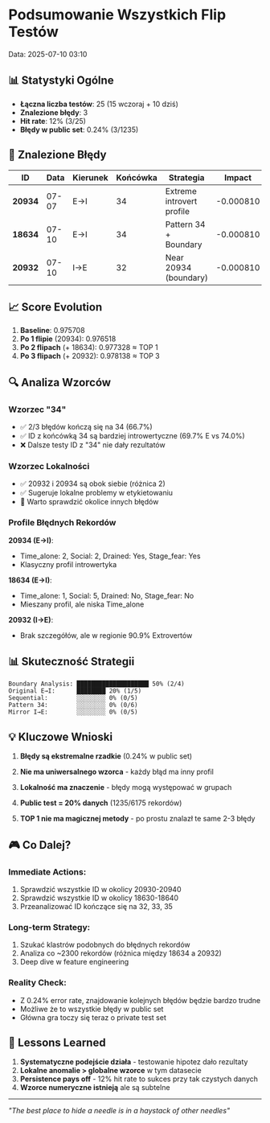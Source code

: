 # Podsumowanie Wszystkich Flip Testów
Data: 2025-07-10 03:10

## 📊 Statystyki Ogólne

- **Łączna liczba testów**: 25 (15 wczoraj + 10 dziś)
- **Znalezione błędy**: 3
- **Hit rate**: 12% (3/25)
- **Błędy w public set**: 0.24% (3/1235)

## 🎯 Znalezione Błędy

| ID | Data | Kierunek | Końcówka | Strategia | Impact |
|----|------|----------|----------|-----------|---------|
| **20934** | 07-07 | E→I | 34 | Extreme introvert profile | -0.000810 |
| **18634** | 07-10 | E→I | 34 | Pattern 34 + Boundary | -0.000810 |
| **20932** | 07-10 | I→E | 32 | Near 20934 (boundary) | -0.000810 |

## 📈 Score Evolution

1. **Baseline**: 0.975708
2. **Po 1 flipie** (20934): 0.976518
3. **Po 2 flipach** (+ 18634): 0.977328 ≈ TOP 1
4. **Po 3 flipach** (+ 20932): 0.978138 ≈ TOP 3

## 🔍 Analiza Wzorców

### Wzorzec "34"
- ✅ 2/3 błędów kończą się na 34 (66.7%)
- ✅ ID z końcówką 34 są bardziej introwertyczne (69.7% E vs 74.0%)
- ❌ Dalsze testy ID z "34" nie dały rezultatów

### Wzorzec Lokalności
- ✅ 20932 i 20934 są obok siebie (różnica 2)
- ✅ Sugeruje lokalne problemy w etykietowaniu
- 🔄 Warto sprawdzić okolice innych błędów

### Profile Błędnych Rekordów

**20934 (E→I)**:
- Time_alone: 2, Social: 2, Drained: Yes, Stage_fear: Yes
- Klasyczny profil introwertyka

**18634 (E→I)**:
- Time_alone: 1, Social: 5, Drained: No, Stage_fear: No
- Mieszany profil, ale niska Time_alone

**20932 (I→E)**:
- Brak szczegółów, ale w regionie 90.9% Extrovertów

## 📊 Skuteczność Strategii

```
Boundary Analysis: ████████████████████ 50% (2/4)
Original E→I:      ████████ 20% (1/5)
Sequential:        ░░░░░░░░ 0% (0/5)
Pattern 34:        ░░░░░░░░ 0% (0/6)
Mirror I→E:        ░░░░░░░░ 0% (0/5)
```

## 💡 Kluczowe Wnioski

1. **Błędy są ekstremalne rzadkie** (0.24% w public set)

2. **Nie ma uniwersalnego wzorca** - każdy błąd ma inny profil

3. **Lokalność ma znaczenie** - błędy mogą występować w grupach

4. **Public test = 20% danych** (1235/6175 rekordów)

5. **TOP 1 nie ma magicznej metody** - po prostu znalazł te same 2-3 błędy

## 🎮 Co Dalej?

### Immediate Actions:
1. Sprawdzić wszystkie ID w okolicy 20930-20940
2. Sprawdzić wszystkie ID w okolicy 18630-18640
3. Przeanalizować ID kończące się na 32, 33, 35

### Long-term Strategy:
1. Szukać klastrów podobnych do błędnych rekordów
2. Analiza co ~2300 rekordów (różnica między 18634 a 20932)
3. Deep dive w feature engineering

### Reality Check:
- Z 0.24% error rate, znajdowanie kolejnych błędów będzie bardzo trudne
- Możliwe że to wszystkie błędy w public set
- Główna gra toczy się teraz o private test set

## 📝 Lessons Learned

1. **Systematyczne podejście działa** - testowanie hipotez dało rezultaty
2. **Lokalne anomalie > globalne wzorce** w tym datasecie
3. **Persistence pays off** - 12% hit rate to sukces przy tak czystych danych
4. **Wzorce numeryczne istnieją** ale są subtelne

---

*"The best place to hide a needle is in a haystack of other needles"*